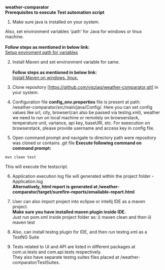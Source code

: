 <b>weather-comparator</b><br>
<b>Prerequisites to execute Test automation script</b><br>

1) Make sure java is installed on your system.

Also, set environment variables 'path' for Java for windows or linux machine.<br>                                                                 
<b>Follow steps as mentioned in below link:</b><br>
[Setup enviroment path for variables](https://docs.oracle.com/javase/tutorial/essential/environment/paths.html)

2) Install Maven and set environment variable for same.<br>                                                                                     
<b>Follow steps as mentioned in below link:</b><br>
[Install Maven on windows, linux.](http://www.baeldung.com/install-maven-on-windows-linux-mac)

3) Clone repository [https://github.com/viszjag/weather-comparator.git] in your system.

4) Configuration file <b>config_env.properties</b> file is present at path: /weather-comparator/src/main/java/Config/. Here you can set config values like url, city, browser(can also be passed via testng.xml), weather we need to run on local machine or remotely on browserstack, temperature unit, variance, api key, baseURI, etc.
For exeecution on browserstack, please provide username and access key in config file.

5) Open command prompt and navigate to directory path were repository was cloned or contains .git file
<b>Execute following command on command prompt:</b><br>

```bash
mvn clean test
```
This will execute the testscript.

6) Application execution log file will generated within the project folder - Application.log <br>
<b>Alternatively, html report is generated at /weather-comparator/target/surefire-reports/emailable-report.html</b><br>

7) User can also import project into eclipse or intellij IDE as a maven project.<br>
<b> Make sure you have installed maven plugin inside IDE. </b><br>
 Just run pom.xml inside project folder as: i) maven clean and then ii) maven test <br>

8) Also, can install testng plugin for IDE, and then run testng.xml as a TestNG Suite<br>

9) Tests related to UI and API are listed in different packages at com.ui.tests and com.api.tests respectively. <br> 
They also have separate testng suites files placed at /weather-comparator/TestSuites.




 
